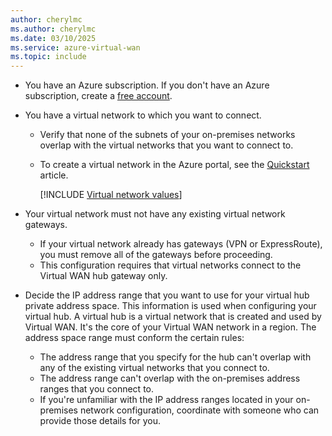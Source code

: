 ```yaml
---
author: cherylmc
ms.author: cherylmc
ms.date: 03/10/2025
ms.service: azure-virtual-wan
ms.topic: include
---
```


* You have an Azure subscription. If you don't have an Azure subscription, create a [free account](https://azure.microsoft.com/free/students/?cid=msft_learn).

* You have a virtual network to which you want to connect.

  * Verify that none of the subnets of your on-premises networks overlap with the virtual networks that you want to connect to.
  * To create a virtual network in the Azure portal, see the [Quickstart](../articles/virtual-network/quick-create-portal.md) article.

    [!INCLUDE [Virtual network values](virtual-wan-virtual-network-example-values.md)]

* Your virtual network must not have any existing virtual network gateways.

  * If your virtual network already has gateways (VPN or ExpressRoute), you must remove all of the gateways before proceeding.
  * This configuration requires that virtual networks connect to the Virtual WAN hub gateway only.

* Decide the IP address range that you want to use for your virtual hub private address space. This information is used when configuring your virtual hub. A virtual hub is a virtual network that is created and used by Virtual WAN. It's the core of your Virtual WAN network in a region. The address space range must conform the certain rules:

  * The address range that you specify for the hub can't overlap with any of the existing virtual networks that you connect to.
  * The address range can't overlap with the on-premises address ranges that you connect to.
  * If you're unfamiliar with the IP address ranges located in your on-premises network configuration, coordinate with someone who can provide those details for you.
